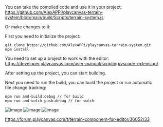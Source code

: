 You can take the compiled code and use it in your project: https://github.com/AlexAPPi/playcanvas-terrain-system/blob/main/build/Scripts/terrain-system.js

Or make changes to it:

First you need to initialize the project:

```
git clone https://github.com/AlexAPPi/playcanvas-terrain-system.git
npm install
```

You need to set up a project to work with the editor: https://developer.playcanvas.com/user-manual/scripting/vscode-extension/

After setting up the project, you can start building.

Next you need to run the build, you can build the project or run automatic file change tracking:

```
npm run amd-build:debug // for build
npm run amd-watch-push:debug // for watch
```

![image](https://github.com/user-attachments/assets/9dd9515a-751d-488c-9c43-47da0cc13579)
![image](https://github.com/user-attachments/assets/93b4272f-5515-4ec0-a5d5-753b647bfa11)
![image](https://github.com/user-attachments/assets/429ee6a9-2657-446e-b344-781ec4a1cf5c)

https://forum.playcanvas.com/t/terrain-component-for-editor/36052/33
